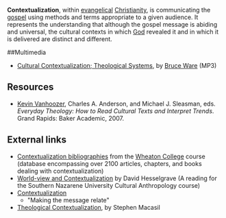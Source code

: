 **Contextualization**, within
[evangelical](Evangelical "Evangelical")
[Christianity](Christianity "Christianity"), is communicating the
[gospel](Gospel "Gospel") using methods and terms appropriate to a
given audience. It represents the understanding that although the
gospel message is abiding and universal, the cultural contexts in
which [God](God "God") revealed it and in which it is delivered are
distinct and different.

##Multimedia

-   [Cultural Contextualization; Theological Systems](http://biblicaltraining.org/audio/TH503/theology_1_03001.mp3),
    by [Bruce Ware](Bruce_Ware "Bruce Ware") (MP3)

## Resources

-   [Kevin Vanhoozer](Kevin_Vanhoozer "Kevin Vanhoozer"), Charles
    A. Anderson, and Michael J. Sleasman, eds.
    *Everyday Theology: How to Read Cultural Texts and Interpret Trends*.
    Grand Rapids: Baker Academic, 2007.

## External links

-   [Contextualization bibliographies](http://www.wheaton.edu/intr/Moreau/courses/532/biblio/biblio.htm)
    from the [Wheaton College](Wheaton_College "Wheaton College")
    course (database encompassing over 2100 articles, chapters, and
    books dealing with contextualization)
-   [World-view and Contextualization](http://home.snu.edu/~HCULBERT/context.htm)
    by David Hesselgrave (A reading for the Southern Nazarene
    University Cultural Anthropology course)
-   [Contextualization](http://guide.gospelcom.net/resources/context.php)
    - "Making the message relate"
-   [Theological Contextualization](http://www.stfmag.com/theological-contextualization/),
    by Stephen Macasil



